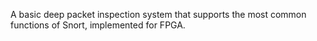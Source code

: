 A basic deep packet inspection system that supports the most common functions of Snort, implemented for FPGA.